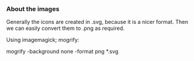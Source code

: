 ### About the images 

Generally the icons are created in .svg, because it is a nicer format. Then we can easily convert them to .png as required.

Using imagemagick; mogrify:

mogrify -background none -format png *.svg
